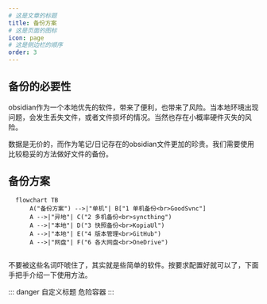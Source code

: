 ```yaml
---
# 这是文章的标题
title: 备份方案
# 这是页面的图标
icon: page
# 这是侧边栏的顺序
order: 3
---
```

## 备份的必要性
obsidian作为一个本地优先的软件，带来了便利，也带来了风险。当本地环境出现问题，会发生丢失文件，或者文件损坏的情况。当然也存在小概率硬件灭失的风险。

数据是无价的，而作为笔记/日记存在的obsidian文件更加的珍贵。我们需要使用比较稳妥的方法做好文件的备份。

## 备份方案
```mermaid
  flowchart TB
      A("备份方案") -->|"单机"| B["1 单机备份<br>GoodSvnc"]
      A -->|"异地"| C("2 多机备份<br>syncthing")
      A -->|"本地"| D("3 快照备份<br>KopiaUl")
      A -->|"本地"| E("4 版本管理<br>GitHub")
      A -->|"网盘"| F("6 各大网盘<br>OneDrive")
	  
```
不要被这些名词吓唬住了，其实就是些简单的软件。按要求配置好就可以了，下面手把手介绍一下使用方法。

::: danger 自定义标题
危险容器
:::